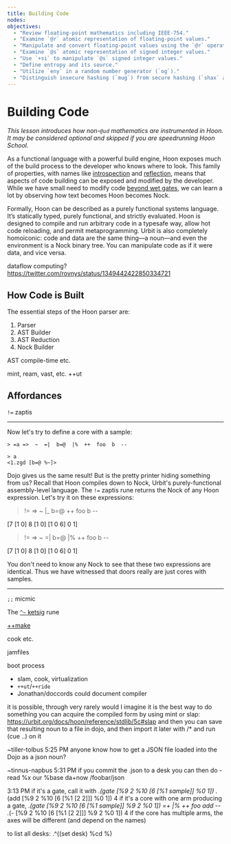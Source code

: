 ```yaml
---
title: Building Code
nodes: 
objectives:
  - "Review floating-point mathematics including IEEE-754."
  - "Examine `@r` atomic representation of floating-point values."
  - "Manipulate and convert floating-point values using the `@r` operations."
  - "Examine `@s` atomic representation of signed integer values."
  - "Use `+si` to manipulate `@s` signed integer values."
  - "Define entropy and its source."
  - "Utilize `eny` in a random number generator (`og`)."
  - "Distinguish insecure hashing (`mug`) from secure hashing (`shax` and friends)."
---
```


#   Building Code

_This lesson introduces how non-`@ud` mathematics are instrumented in Hoon.  It may be considered optional and skipped if you are speedrunning Hoon School._

As a functional language with a powerful build engine, Hoon exposes much of the build process to the developer who knows where to look.  This family of properties, with names like [introspection](https://en.wikipedia.org/wiki/Type_introspection) and [reflection](https://en.wikipedia.org/wiki/Reflective_programming), means that aspects of code building can be exposed and modified by the developer.  While we have small need to modify code [beyond wet gates](./Q-metals.md), we can learn a lot by observing how text becomes Hoon becomes Nock.

Formally, Hoon can be described as a purely functional systems language. It’s statically typed, purely functional, and strictly evaluated.  Hoon is designed to compile and run arbitrary code in a typesafe way, allow hot code reloading, and permit metaprogramming.  Urbit is also completely homoiconic: code and data are the same thing—a noun—and even the environment is a Nock binary tree.  You can manipulate code as if it were data, and vice versa.

dataflow computing?
https://twitter.com/rovnys/status/1349442422850334721


##  How Code is Built

The essential steps of the Hoon parser are:

1. Parser
2. AST Builder
3. AST Reduction
4. Nock Builder

AST
compile-time
etc.

mint, ream, vast, etc.
++ut


##  Affordances

`!=` zaptis

---
Now let's try to define a core with a sample:

```hoon
> =a =>  ~  =|  b=@  |%  ++  foo  b  --

> a
<1.zgd [b=@ %~]>
```

Dojo gives us the same result!  But is the pretty printer hiding something from us?  Recall that Hoon compiles down to Nock, Urbit's purely-functional assembly-level language.  The `!=` zaptis rune returns the Nock of any Hoon expression. Let's try it on these expressions:

> !=  =>  ~  |_  b=@  ++  foo  b  --

[7 [1 0] 8 [1 0] [1 0 6] 0 1]

> !=  =>  ~  =|  b=@  |%  ++  foo  b  --

[7 [1 0] 8 [1 0] [1 0 6] 0 1]

You don't need to know any Nock to see that these two expressions are identical. Thus we have witnessed that doors really are just cores with samples.

---

`;;` micmic

The [`^~` ketsig](https://urbit.org/docs/hoon/reference/rune/ket#-ketsig) rune

[++make](https://urbit.org/docs/hoon/reference/stdlib/5d#make)

cook
etc.

jamfiles

boot process

  - slam, cook, virtualization
  - `++ut`/`++ride`
  - Jonathan/doccords could document compiler


it is possible, through very rarely would I imagine it is the best way to do something
you can acquire the compiled form by using mint
or slap:
https://urbit.org/docs/hoon/reference/stdlib/5c#slap
and then you can save that resulting noun to a file in dojo, and then import it later with /* and run (cue ..) on it


~tiller-tolbus
5:25 PM
anyone know how to get a JSON file loaded into the Dojo as a json noun?

~tinnus-napbus
5:31 PM
if you commit the .json to a desk
you can then do -read %x our %base da+now /foobar/json

3:13 PM
if it's a gate, call it with .*(gate [%9 2 %10 [6 [%1 sample]] %0 1])
.*(add [%9 2 %10 [6 [%1 [2 2]]] %0 1])
4
if it's a core with one arm producing a gate, .*(gate [%9 2 %10 [6 [%1 sample]] %9 2 %0 1])
=+  |%  ++  foo  add  --  .*(- [%9 2 %10 [6 [%1 [2 2]]] %9 2 %0 1])
4
if the core has multiple arms, the axes will be different (and depend on the names)

to list all desks:
.^((set desk) %cd %)
